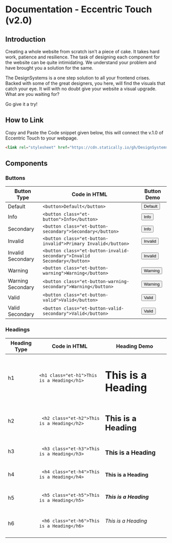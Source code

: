# Documentation - Eccentric Touch (v2.0)

## Introduction
Creating a whole website from scratch isn't a piece of cake. It takes hard work, patience and resilience. The task of designing each component for the website can be quite intimidating. We understand your problem and have brought you a solution for the same.

The DesignSystems is a one step solution to all your frontend crises. Backed with some of the great designers, you here, will find the visuals that catch your eye. It will with no doubt give your website a visual upgrade. What are you waiting for?

Go give it a try!

## How to Link

Copy and Paste the Code snippet given below, this will connect the v.1.0 of Eccentric Touch to your webpage.
```html
<link rel="stylesheet" href="https://cdn.statically.io/gh/DesignSystemsOSS/eccentrictouch/v2.0/src/lib/eccentric.css">
```


## Components

### Buttons

|Button Type|Code in HTML|Button Demo|
|-----------|----------|-----------|
|Default|`<button>Default</button>`|<button>Default</button>|
|Info|`<button class="et-button">Info</button>`|<button class="et-button">Info</button>|
|Secondary|`<button class="et-button-secondary">Secondary</button>`|<button class="et-button-secondary">Info</button>|
|Invalid|`<button class="et-button-invalid">Primary Invalid</button>`|<button class="et-button-invalid">Invalid</button>|
|Invalid Secondary|`<button class="et-button-invalid-secondary">Invalid Secondary</button>`|<button class="et-button-invalid-secondary">Invalid</button>|
|Warning|`<button class="et-button-warning">Warning</button>`|<button class="et-button-warning">Warning</button>|
|Warning Secondary|`<button class="et-button-warning-secondary">Warning</button>`|<button class="et-button-warning-secondary">Warning</button>|
|Valid|`<button class="et-button-valid">Valid</button>`|<button class="et-button-valid">Valid</button>|
|Valid Secondary|`<button class="et-button-valid-secondary">Valid</button>`|<button class="et-button-valid-secondary">Valid</button>|


### Headings


|Heading Type|Code in HTML|Heading Demo|
|-----------|----------|-----------|
|h1|`<h1 class="et-h1">This is a Heading</h1>`|<h1 class="et-h1">This is a Heading</h1>|
|h2|` <h2 class="et-h2">This is a Heading</h2>`| <h2 class="et-h2">This is a Heading</h2>|
|h3|` <h3 class="et-h3">This is a Heading</h3>`|<h3 class="et-h3">This is a Heading</h3>|
|h4|` <h4 class="et-h4">This is a Heading</h4>`| <h4 class="et-h4">This is a Heading</h4>|
|h5|` <h5 class="et-h5">This is a Heading</h5>`| <h5 class="et-h5">This is a Heading</h5>|
|h6|` <h6 class="et-h6">This is a Heading</h6>`|   <h6 class="et-h6">This is a Heading</h6>|
